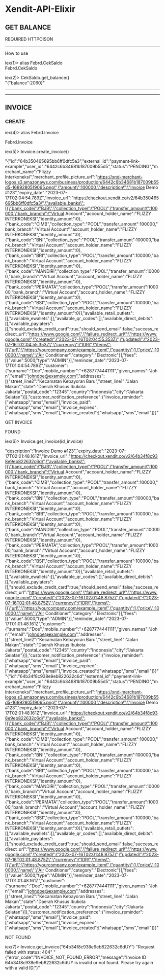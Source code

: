 # Xendit-API-Elixir

<H2>GET BALANCE</H2>
REQUIRED HTTPOISON
<hr>
How to use

iex(1)> alias Febrd.CekSaldo        
Febrd.CekSaldo


iex(2)> CekSaldo.get_balance()          
"{\"balance\":2060}"

<HR>

--------------

<H2>INVOICE</H2>

<h3>CREATE</h3>

iex(4)> alias Febrd.Invoice

Febrd.Invoice

iex(5)> Invoice.create_invoice()

"{\"id\":\"64b350465695bb6ff0dfc5a3\",\"external_id\":\"payment-link-example\",\"user_id\":\"6442c6b34681b187009b55d5\",\"status\":\"PENDING\",\"merchant_name\":\"Flizzy Interkoneksi\",\"merchant_profile_picture_url\":\"https://xnd-merchant-logos.s3.amazonaws.com/business/production/6442c6b34681b187009b55d5-1689280519065.png\",\"amount\":100000,\"description\":\"Invoice Demo #123\",\"expiry_date\":\"2023-07-17T02:04:54.789Z\",\"invoice_url\":\"https://checkout.xendit.co/v2/64b350465695bb6ff0dfc5a3\",\"available_banks\":[{\"bank_code\":\"BJB\",\"collection_type\":\"POOL\",\"transfer_amount\":100000,\"bank_branch\":\"Virtual Account\",\"account_holder_name\":\"FLIZZY INTERKONEKSI\",\"identity_amount\":0},{\"bank_code\":\"CIMB\",\"collection_type\":\"POOL\",\"transfer_amount\":100000,\"bank_branch\":\"Virtual Account\",\"account_holder_name\":\"FLIZZY INTERKONEKSI\",\"identity_amount\":0},{\"bank_code\":\"BNI\",\"collection_type\":\"POOL\",\"transfer_amount\":100000,\"bank_branch\":\"Virtual Account\",\"account_holder_name\":\"FLIZZY INTERKONEKSI\",\"identity_amount\":0},{\"bank_code\":\"BRI\",\"collection_type\":\"POOL\",\"transfer_amount\":100000,\"bank_branch\":\"Virtual Account\",\"account_holder_name\":\"FLIZZY INTERKONEKSI\",\"identity_amount\":0},{\"bank_code\":\"MANDIRI\",\"collection_type\":\"POOL\",\"transfer_amount\":100000,\"bank_branch\":\"Virtual Account\",\"account_holder_name\":\"FLIZZY INTERKONEKSI\",\"identity_amount\":0},{\"bank_code\":\"PERMATA\",\"collection_type\":\"POOL\",\"transfer_amount\":100000,\"bank_branch\":\"Virtual Account\",\"account_holder_name\":\"FLIZZY INTERKONEKSI\",\"identity_amount\":0},{\"bank_code\":\"BSI\",\"collection_type\":\"POOL\",\"transfer_amount\":100000,\"bank_branch\":\"Virtual Account\",\"account_holder_name\":\"FLIZZY INTERKONEKSI\",\"identity_amount\":0}],\"available_retail_outlets\":[],\"available_ewallets\":[],\"available_qr_codes\":[],\"available_direct_debits\":[],\"available_paylaters\":[],\"should_exclude_credit_card\":true,\"should_send_email\":false,\"success_redirect_url\":\"https://www.google.com\",\"failure_redirect_url\":\"https://www.google.com\",\"created\":\"2023-07-16T02:04:55.353Z\",\"updated\":\"2023-07-16T02:04:55.353Z\",\"currency\":\"IDR\",\"items\":[{\"url\":\"https://yourcompany.com/example_item\",\"quantity\":1,\"price\":100000,\"name\":\"Air Conditioner\",\"category\":\"Electronic\"}],\"fees\":[{\"value\":5000,\"type\":\"ADMIN\"}],\"reminder_date\":\"2023-07-17T01:04:54.789Z\",\"customer\":{\"surname\":\"Doe\",\"mobile_number\":\"+6287774441111\",\"given_names\":\"John\",\"email\":\"johndoe@example.com\",\"addresses\":[{\"street_line2\":\"Kecamatan Kebayoran Baru\",\"street_line1\":\"Jalan Makan\",\"state\":\"Daerah Khusus Ibukota Jakarta\",\"postal_code\":\"12345\",\"country\":\"Indonesia\",\"city\":\"Jakarta Selatan\"}]},\"customer_notification_preference\":{\"invoice_reminder\":[\"whatsapp\",\"sms\",\"email\"],\"invoice_paid\":[\"whatsapp\",\"sms\",\"email\"],\"invoice_expired\":[\"whatsapp\",\"sms\",\"email\"],\"invoice_created\":[\"whatsapp\",\"sms\",\"email\"]}}"


GET INVOICE 

FOUND

iex(6)> Invoice.get_invoice(id_invoice)

"description\":\"Invoice Demo #123\",\"expiry_date\":\"2023-07-17T02:01:48.161Z\",\"invoice_url\":\"https://checkout.xendit.co/v2/64b34f8c938e9eb822632c6d\",\"available_banks\":[{\"bank_code\":\"BJB\",\"collection_type\":\"POOL\",\"transfer_amount\":100000,\"bank_branch\":\"Virtual Account\",\"account_holder_name\":\"FLIZZY INTERKONEKSI\",\"identity_amount\":0},{\"bank_code\":\"CIMB\",\"collection_type\":\"POOL\",\"transfer_amount\":100000,\"bank_branch\":\"Virtual Account\",\"account_holder_name\":\"FLIZZY INTERKONEKSI\",\"identity_amount\":0},{\"bank_code\":\"BNI\",\"collection_type\":\"POOL\",\"transfer_amount\":100000,\"bank_branch\":\"Virtual Account\",\"account_holder_name\":\"FLIZZY INTERKONEKSI\",\"identity_amount\":0},{\"bank_code\":\"BRI\",\"collection_type\":\"POOL\",\"transfer_amount\":100000,\"bank_branch\":\"Virtual Account\",\"account_holder_name\":\"FLIZZY INTERKONEKSI\",\"identity_amount\":0},{\"bank_code\":\"MANDIRI\",\"collection_type\":\"POOL\",\"transfer_amount\":100000,\"bank_branch\":\"Virtual Account\",\"account_holder_name\":\"FLIZZY INTERKONEKSI\",\"identity_amount\":0},{\"bank_code\":\"PERMATA\",\"collection_type\":\"POOL\",\"transfer_amount\":100000,\"bank_branch\":\"Virtual Account\",\"account_holder_name\":\"FLIZZY INTERKONEKSI\",\"identity_amount\":0},{\"bank_code\":\"BSI\",\"collection_type\":\"POOL\",\"transfer_amount\":100000,\"bank_branch\":\"Virtual Account\",\"account_holder_name\":\"FLIZZY INTERKONEKSI\",\"identity_amount\":0}],\"available_retail_outlets\":[],\"available_ewallets\":[],\"available_qr_codes\":[],\"available_direct_debits\":[],\"available_paylaters\":[],\"should_exclude_credit_card\":true,\"should_send_email\":false,\"success_redirect_url\":\"https://www.google.com\",\"failure_redirect_url\":\"https://www.google.com\",\"created\":\"2023-07-16T02:01:48.875Z\",\"updated\":\"2023-07-16T02:01:48.875Z\",\"currency\":\"IDR\",\"items\":[{\"url\":\"https://yourcompany.com/example_item\",\"quantity\":1,\"price\":100000,\"name\":\"Air Conditioner\",\"category\":\"Electronic\"}],\"fees\":[{\"value\":5000,\"type\":\"ADMIN\"}],\"reminder_date\":\"2023-07-17T01:01:48.161Z\",\"customer\":{\"surname\":\"Doe\",\"mobile_number\":\"+6287774441111\",\"given_names\":\"John\",\"email\":\"johndoe@example.com\",\"addresses\":[{\"street_line2\":\"Kecamatan Kebayoran Baru\",\"street_line1\":\"Jalan Makan\",\"state\":\"Daerah Khusus Ibukota Jakarta\",\"postal_code\":\"12345\",\"country\":\"Indonesia\",\"city\":\"Jakarta Selatan\"}]},\"customer_notification_preference\":{\"invoice_reminder\":[\"whatsapp\",\"sms\",\"email\"],\"invoice_paid\":[\"whatsapp\",\"sms\",\"email\"],\"invoice_expired\":[\"whatsapp\",\"sms\",\"email\"],\"invoice_created\":[\"whatsapp\",\"sms\",\"email\"]}}"
"{\"id\":\"64b34f8c938e9eb822632c6d\",\"external_id\":\"payment-link-example\",\"user_id\":\"6442c6b34681b187009b55d5\",\"status\":\"PENDING\",\"merchant_name\":\"Flizzy Interkoneksi\",\"merchant_profile_picture_url\":\"https://xnd-merchant-logos.s3.amazonaws.com/business/production/6442c6b34681b187009b55d5-1689280519065.png\",\"amount\":100000,\"description\":\"Invoice Demo #123\",\"expiry_date\":\"2023-07-17T02:01:48.161Z\",\"invoice_url\":\"https://checkout.xendit.co/v2/64b34f8c938e9eb822632c6d\",\"available_banks\":[{\"bank_code\":\"BJB\",\"collection_type\":\"POOL\",\"transfer_amount\":100000,\"bank_branch\":\"Virtual Account\",\"account_holder_name\":\"FLIZZY INTERKONEKSI\",\"identity_amount\":0},{\"bank_code\":\"CIMB\",\"collection_type\":\"POOL\",\"transfer_amount\":100000,\"bank_branch\":\"Virtual Account\",\"account_holder_name\":\"FLIZZY INTERKONEKSI\",\"identity_amount\":0},{\"bank_code\":\"BNI\",\"collection_type\":\"POOL\",\"transfer_amount\":100000,\"bank_branch\":\"Virtual Account\",\"account_holder_name\":\"FLIZZY INTERKONEKSI\",\"identity_amount\":0},{\"bank_code\":\"BRI\",\"collection_type\":\"POOL\",\"transfer_amount\":100000,\"bank_branch\":\"Virtual Account\",\"account_holder_name\":\"FLIZZY INTERKONEKSI\",\"identity_amount\":0},{\"bank_code\":\"MANDIRI\",\"collection_type\":\"POOL\",\"transfer_amount\":100000,\"bank_branch\":\"Virtual Account\",\"account_holder_name\":\"FLIZZY INTERKONEKSI\",\"identity_amount\":0},{\"bank_code\":\"PERMATA\",\"collection_type\":\"POOL\",\"transfer_amount\":100000,\"bank_branch\":\"Virtual Account\",\"account_holder_name\":\"FLIZZY INTERKONEKSI\",\"identity_amount\":0},{\"bank_code\":\"BSI\",\"collection_type\":\"POOL\",\"transfer_amount\":100000,\"bank_branch\":\"Virtual Account\",\"account_holder_name\":\"FLIZZY INTERKONEKSI\",\"identity_amount\":0}],\"available_retail_outlets\":[],\"available_ewallets\":[],\"available_qr_codes\":[],\"available_direct_debits\":[],\"available_paylaters\":[],\"should_exclude_credit_card\":true,\"should_send_email\":false,\"success_redirect_url\":\"https://www.google.com\",\"failure_redirect_url\":\"https://www.google.com\",\"created\":\"2023-07-16T02:01:48.875Z\",\"updated\":\"2023-07-16T02:01:48.875Z\",\"currency\":\"IDR\",\"items\":[{\"url\":\"https://yourcompany.com/example_item\",\"quantity\":1,\"price\":100000,\"name\":\"Air Conditioner\",\"category\":\"Electronic\"}],\"fees\":[{\"value\":5000,\"type\":\"ADMIN\"}],\"reminder_date\":\"2023-07-17T01:01:48.161Z\",\"customer\":{\"surname\":\"Doe\",\"mobile_number\":\"+6287774441111\",\"given_names\":\"John\",\"email\":\"johndoe@example.com\",\"addresses\":[{\"street_line2\":\"Kecamatan Kebayoran Baru\",\"street_line1\":\"Jalan Makan\",\"state\":\"Daerah Khusus Ibukota Jakarta\",\"postal_code\":\"12345\",\"country\":\"Indonesia\",\"city\":\"Jakarta Selatan\"}]},\"customer_notification_preference\":{\"invoice_reminder\":[\"whatsapp\",\"sms\",\"email\"],\"invoice_paid\":[\"whatsapp\",\"sms\",\"email\"],\"invoice_expired\":[\"whatsapp\",\"sms\",\"email\"],\"invoice_created\":[\"whatsapp\",\"sms\",\"email\"]}}"                              


NOT FOUND

iex(7)> Invoice.get_invoice("64b34f8c938e9eb822632c6dUY")
"Request failed with status: 404"
"{\"error_code\":\"INVOICE_NOT_FOUND_ERROR\",\"message\":\"Invoice ID 64b34f8c938e9eb822632c6dUY is invalid or not found. Please try again with a valid ID.\"}"

